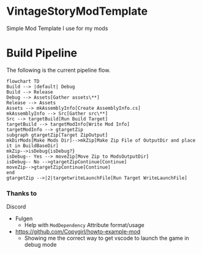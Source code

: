 # VintageStoryModTemplate
Simple Mod Template I use for my mods

# Build Pipeline
The following is the current pipeline flow.
```mermaid
flowchart TD
Build --> |default| Debug
Build --> Release
Debug --> Assets[Gather assets\**]
Release --> Assets
Assets --> mkAssemblyInfo[Create AssemblyInfo.cs]
mkAssemblyInfo --> Src[Gather src\**]
Src --> targetBuild[Run Build Target]
targetBuild --> targetModInfo[Write Mod Info]
targetModInfo --> gtargetZip
subgraph gtargetZip[Target ZipOutput]
mkDirMods[Make Mods Dir]-->mkZip[Make Zip File of OutputDir and place it in BuildBaseDir]
mkZip-->isDebug{isDebug?}
isDebug-- Yes --> moveZip[Move Zip to ModsOutputDir]
isDebug-- No -->gtargetZipContinue[Continue]
moveZip-->gtargetZipContinue[Continue]
end
gtargetZip -->|2|targetwriteLaunchFile[Run Target WriteLaunchFile]
```


### Thanks to
Discord
* Fulgen
  * Help with `ModDependency` Attribute format/usage
* https://github.com/Copygirl/howto-example-mod
  * Showing me the correct way to get vscode to launch the game in debug mode